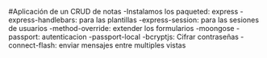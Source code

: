 #Aplicación de un CRUD de notas
-Instalamos los paqueted: express
-express-handlebars: para las plantillas
-express-session: para las sesiones de usuarios
-method-override: extender los formularios
-moongose
-passport: autenticacion
-passport-local
-bcryptjs: Cifrar contraseñas
-connect-flash: enviar mensajes entre multiples vistas
